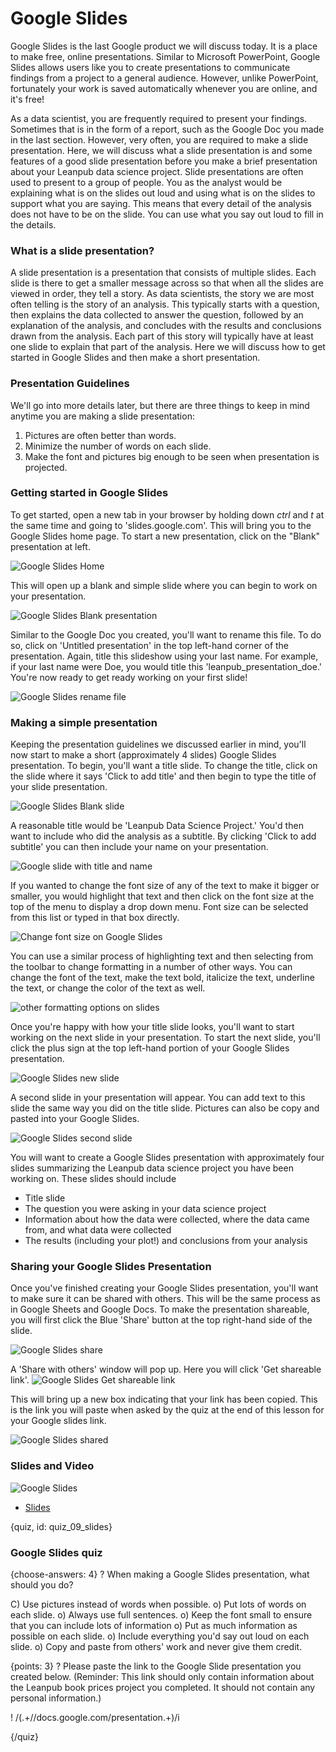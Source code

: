 # Google Slides

Google Slides is the last Google product we will discuss today. It is a place to make free, online presentations. Similar to Microsoft PowerPoint, Google Slides allows users like you to create presentations to communicate findings from a project to a general audience. However, unlike PowerPoint, fortunately your work is saved automatically whenever you are online, and it's free!

As a data scientist, you are frequently required to present your findings. Sometimes that is in the form of a report, such as the Google Doc you made in the last section. However, very often, you are required to make a slide presentation. Here, we will discuss what a slide presentation is and some features of a good slide presentation before you make a brief presentation about your Leanpub data science project. Slide presentations are often used to present to a group of people. You as the analyst would be explaining what is on the slides out loud and using what is on the slides to support what you are saying. This means that every detail of the analysis does not have to be on the slide. You can use what you say out loud to fill in the details.

### What is a slide presentation?

A slide presentation is a presentation that consists of multiple slides. Each slide is there to get a smaller message across so that when all the slides are viewed in order, they tell a story. As data scientists, the story we are most often telling is the story of an analysis. This typically starts with a question, then explains the data collected to answer the question, followed by an explanation of the analysis, and concludes with the results and conclusions drawn from the analysis. Each part of this story will typically have at least one slide to explain that part of the analysis. Here we will discuss how to get started in Google Slides and then make a short presentation.

### Presentation Guidelines

We'll go into more details later, but there are three things to keep in mind anytime you are making a slide presentation:
1. Pictures are often better than words.
2. Minimize the number of words on each slide.
3. Make the font and pictures big enough to be seen when presentation is projected.


### Getting started in Google Slides

To get started, open a new tab in your browser by holding down _ctrl_ and _t_ at the same time and going to 'slides.google.com'. This will bring you to the Google Slides home page. To start a new presentation, click on the "Blank" presentation at left. 

![Google Slides Home](images/09_googleslides/09_cdsintro_googleslides-3.png)

This will open up a blank and simple slide where you can begin to work on your presentation. 

![Google Slides Blank presentation](images/09_googleslides/09_cdsintro_googleslides-4.png)

Similar to the Google Doc you created, you'll want to rename this file. To do so, click on 'Untitled presentation' in the top left-hand corner of the presentation. Again, title this slideshow using your last name. For example, if your last name were Doe, you would title this 'leanpub_presentation_doe.' You're now ready to get ready working on your first slide!

![Google Slides rename file](images/09_googleslides/09_cdsintro_googleslides-5.png)

### Making a simple presentation

Keeping the presentation guidelines we discussed earlier in mind, you'll now start to make a short (approximately 4 slides) Google Slides presentation. To begin, you'll want a title slide. To change the title, click on the slide where it says 'Click to add title' and then begin to type the title of your slide presentation. 

![Google Slides Blank slide](images/09_googleslides/09_cdsintro_googleslides-6.png)

A reasonable title would be 'Leanpub Data Science Project.' You'd then want to include who did the analysis as a subtitle. By clicking 'Click to add subtitle' you can then include your name on your presentation.

![Google slide with title and name](images/09_googleslides/09_cdsintro_googleslides-8.png)

If you wanted to change the font size of any of the text to make it bigger or smaller, you would highlight that text and then click on the font size at the top of the menu to display a drop down menu. Font size can be selected from this list or typed in that box directly.

![Change font size on Google Slides](images/09_googleslides/09_cdsintro_googleslides-9.png)

You can use a similar process of highlighting text and then selecting from the toolbar to change formatting in a number of other ways. You can change the font of the text, make the text bold, italicize the text, underline the text, or change the color of the text as well.

![other formatting options on slides](images/09_googleslides/09_cdsintro_googleslides-10.png)

Once you're happy with how your title slide looks, you'll want to start working on the next slide in your presentation. To start the next slide, you'll click the plus sign at the top left-hand portion of your Google Slides presentation.

![Google Slides new slide](images/09_googleslides/09_cdsintro_googleslides-11.png)

A second slide in your presentation will appear. You can add text to this slide the same way you did on the title slide. Pictures can also be copy and pasted into your Google Slides. 

![Google Slides second slide](images/09_googleslides/09_cdsintro_googleslides-12.png)

You will want to create a Google Slides presentation with approximately four slides summarizing the Leanpub data science project you have been working on. These slides should include
* Title slide
* The question you were asking in your data science project
* Information about how the data were collected, where the data came from, and what data were collected
* The results (including your plot!) and conclusions from your analysis

### Sharing your Google Slides Presentation

Once you've finished creating your Google Slides presentation, you'll want to make sure it can be shared with others. This will be the same process as in Google Sheets and Google Docs. To make the presentation shareable, you will first click the Blue 'Share' button at the top right-hand side of the slide.

![Google Slides share](images/09_googleslides/09_cdsintro_googleslides-14.png)

A 'Share with others' window will pop up. Here you will click 'Get shareable link'.
![Google Slides Get shareable link](images/09_googleslides/09_cdsintro_googleslides-15.png)

This will bring up a new box indicating that your link has been copied. This is the link you will paste when asked by the quiz at the end of this lesson for your Google slides link.

![Google Slides shared](images/09_googleslides/09_cdsintro_googleslides-16.png)


### Slides and Video

![Google Slides](https://www.youtube.com/watch?v=SqdVVuZVHLY)

* [Slides](https://docs.google.com/presentation/d/1sjOuMmP1oXuqvTMeKlAoOSCqD-TOncWraD67b_pzrUE/edit?usp=sharing)


{quiz, id: quiz_09_slides}

### Google Slides quiz

{choose-answers: 4}
? When making a Google Slides presentation, what should you do?

C) Use pictures instead of words when possible.
o) Put lots of words on each slide. 
o) Always use full sentences.
o) Keep the font small to ensure that you can include lots of information
o) Put as much information as possible on each slide.
o) Include everything you'd say out loud on each slide. 
o) Copy and paste from others' work and never give them credit.


{points: 3}
? Please paste the link to the Google Slide presentation you created below. (Reminder: This link should only contain information about the Leanpub book prices project you completed. It should not contain any personal information.)

! /(.+\/\/docs.google.com\/presentation.+)/i

{/quiz}